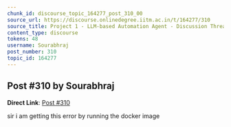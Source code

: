 ```yaml
---
chunk_id: discourse_topic_164277_post_310_00
source_url: https://discourse.onlinedegree.iitm.ac.in/t/164277/310
source_title: Project 1 - LLM-based Automation Agent - Discussion Thread [TDS Jan 2025]
content_type: discourse
tokens: 48
username: Sourabhraj
post_number: 310
topic_id: 164277
---
```


## Post #310 by Sourabhraj

**Direct Link**: [Post #310](https://discourse.onlinedegree.iitm.ac.in/t/164277/310)

sir i am getting this error by running the docker image
